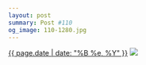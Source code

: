 ```yaml
---
layout: post
summary: Post #110
og_image: 110-1280.jpg
---
```


<p>
  <time><a href="/110">{{ page.date | date: "%B %e, %Y" }}</a></time>
  <a href="/110"><img src="{{ site.assets_url }}/110-640.jpg" srcset="{{ site.assets_url }}/110-1280.jpg 1280w, {{ site.assets_url }}/110-960.jpg 960w, {{ site.assets_url }}/110-640.jpg 640w, {{ site.assets_url }}/110-320.jpg 320w" sizes="(min-width: 700px) 50vw, calc(100vw - 2rem)" /></a>
</p>
